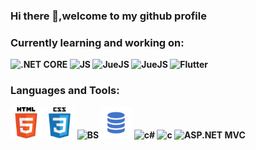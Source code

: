 ### Hi there 👋,welcome to my github profile


<b><h3>Currently learning and working on:</h2> <b>
  
<p>
  <img src="https://camo.githubusercontent.com/9da8dcab869ba1c5c82b4499b523e33ba56f7fbd68cbf2a41ff141084896d61d/68747470733a2f2f75706c6f61642e77696b696d656469612e6f72672f77696b6970656469612f636f6d6d6f6e732f7468756d622f652f65652f2e4e45545f436f72655f4c6f676f2e7376672f3132303070782d2e4e45545f436f72655f4c6f676f2e7376672e706e67" width="50" alt=".NET CORE">
 <img src="https://camo.githubusercontent.com/a06e2a79e1ffe936eaa172847d879e14c823e73f8cee5b6d87332347b8cde8ac/68747470733a2f2f6431796a6a6e70783070353373382e636c6f756466726f6e742e6e65742f7374796c65732f6c6f676f2d7468756d626e61696c2f73332f3038323031342f6a73315f302e706e673f69746f6b3d3966434435623330" width="50" alt="JS">
  <img src="https://vuejs.org/images/logo.png" width="50" alt="JueJS">
  <img src="https://caglarbostanci.com.tr/wp-content/uploads/2017/06/jquery-kucuk-icerik-caglarbostanci-com-tr.png" width="50" alt="JueJS">
    <img src="https://user-images.githubusercontent.com/56693466/107883067-a9d4aa00-6efd-11eb-9eb4-45487a324952.png" width="50" alt="Flutter">

</p>
<b><h3> Languages and Tools:</h2> <b>
<p>
  <img src="https://raw.githubusercontent.com/github/explore/80688e429a7d4ef2fca1e82350fe8e3517d3494d/topics/html/html.png" width="50" alt="HTML5">
 <img src="https://raw.githubusercontent.com/github/explore/80688e429a7d4ef2fca1e82350fe8e3517d3494d/topics/css/css.png" width="50" alt="CSS3">
  <img src="https://camo.githubusercontent.com/5878c7951c6bdabe75642a76f232b1e7b4c80b703e4b92fd69aa1504b29cc7af/68747470733a2f2f676574626f6f7473747261702e636f6d2f646f63732f342e302f6173736574732f6272616e642f626f6f7473747261702d736f6369616c2d6c6f676f2e706e67" width="50" alt="BS">
  <img src="https://raw.githubusercontent.com/github/explore/80688e429a7d4ef2fca1e82350fe8e3517d3494d/topics/sql/sql.png" width="50" alt="">
   <img src="https://camo.githubusercontent.com/10ced26905f5982b9bb8d1e849b95ffa70a289feacfedf4055e6f30990d51a92/68747470733a2f2f692e70696e696d672e636f6d2f6f726967696e616c732f37392f31382f36362f37393138363634343731343765653533663465363564666664663930643132622e706e67" width="50" alt="c#">
    <img src="https://camo.githubusercontent.com/d3906162b383f428da6952e9da7cf1467cd4ffda1d90283c83b559272ec977dc/68747470733a2f2f63646e2e69636f6e73636f75742e636f6d2f69636f6e2f667265652f706e672d3531322f632d70726f6772616d6d696e672d3536393536342e706e67" width="50" alt="c">
 
  <img src="https://4.bp.blogspot.com/-Lk6lpnRoRLs/VtVIljroMrI/AAAAAAAABQA/SzZ4vtMTFJI/s1600/mvc5.png" width="50" alt="ASP.NET MVC">
 </p>

